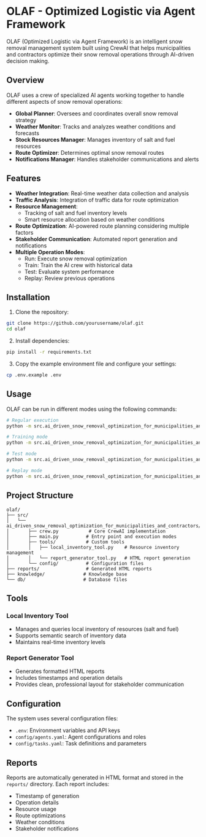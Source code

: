 # OLAF - Optimized Logistic via Agent Framework

OLAF (Optimized Logistic via Agent Framework) is an intelligent snow removal management system built using CrewAI that helps municipalities and contractors optimize their snow removal operations through AI-driven decision making.

## Overview

OLAF uses a crew of specialized AI agents working together to handle different aspects of snow removal operations:

- **Global Planner**: Oversees and coordinates overall snow removal strategy
- **Weather Monitor**: Tracks and analyzes weather conditions and forecasts
- **Stock Resources Manager**: Manages inventory of salt and fuel resources
- **Route Optimizer**: Determines optimal snow removal routes
- **Notifications Manager**: Handles stakeholder communications and alerts

## Features

- **Weather Integration**: Real-time weather data collection and analysis
- **Traffic Analysis**: Integration of traffic data for route optimization
- **Resource Management**: 
  - Tracking of salt and fuel inventory levels
  - Smart resource allocation based on weather conditions
- **Route Optimization**: AI-powered route planning considering multiple factors
- **Stakeholder Communication**: Automated report generation and notifications
- **Multiple Operation Modes**:
  - Run: Execute snow removal optimization
  - Train: Train the AI crew with historical data
  - Test: Evaluate system performance
  - Replay: Review previous operations

## Installation

1. Clone the repository:
```bash
git clone https://github.com/yourusername/olaf.git
cd olaf
```

2. Install dependencies:
```bash
pip install -r requirements.txt
```

3. Copy the example environment file and configure your settings:
```bash
cp .env.example .env
```

## Usage

OLAF can be run in different modes using the following commands:

```bash
# Regular execution
python -m src.ai_driven_snow_removal_optimization_for_municipalities_and_contractors.main run

# Training mode
python -m src.ai_driven_snow_removal_optimization_for_municipalities_and_contractors.main train <iterations> <filename>

# Test mode
python -m src.ai_driven_snow_removal_optimization_for_municipalities_and_contractors.main test <iterations> <model_name>

# Replay mode
python -m src.ai_driven_snow_removal_optimization_for_municipalities_and_contractors.main replay <task_id>
```

## Project Structure

```
olaf/
├── src/
│   └── ai_driven_snow_removal_optimization_for_municipalities_and_contractors/
│       ├── crew.py           # Core CrewAI implementation
│       ├── main.py          # Entry point and execution modes
│       ├── tools/           # Custom tools
│       │   ├── local_inventory_tool.py    # Resource inventory management
│       │   └── report_generator_tool.py   # HTML report generation
│       └── config/          # Configuration files
├── reports/                 # Generated HTML reports
├── knowledge/              # Knowledge base
└── db/                     # Database files
```

## Tools

### Local Inventory Tool
- Manages and queries local inventory of resources (salt and fuel)
- Supports semantic search of inventory data
- Maintains real-time inventory levels

### Report Generator Tool
- Generates formatted HTML reports
- Includes timestamps and operation details
- Provides clean, professional layout for stakeholder communication

## Configuration

The system uses several configuration files:

- `.env`: Environment variables and API keys
- `config/agents.yaml`: Agent configurations and roles
- `config/tasks.yaml`: Task definitions and parameters

## Reports

Reports are automatically generated in HTML format and stored in the `reports/` directory. Each report includes:
- Timestamp of generation
- Operation details
- Resource usage
- Route optimizations
- Weather conditions
- Stakeholder notifications